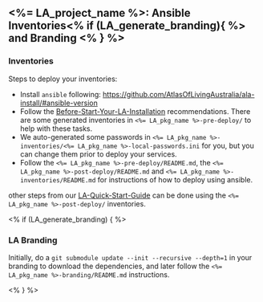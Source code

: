 ## <%= LA_project_name %>: Ansible Inventories<% if (LA_generate_branding){ %> and Branding <% } %>

### Inventories

Steps to deploy your inventories:
- Install `ansible` following: https://github.com/AtlasOfLivingAustralia/ala-install/#ansible-version
- Follow the [Before-Start-Your-LA-Installation](https://github.com/AtlasOfLivingAustralia/documentation/wiki/Before-Start-Your-LA-Installation) recommendations. There are some generated inventories in `<%= LA_pkg_name %>-pre-deploy/` to help with these tasks.
- We auto-generated some passwords in `<%= LA_pkg_name %>-inventories/<%= LA_pkg_name %>-local-passwords.ini` for you, but you can change them prior to deploy your services.
- Follow the `<%= LA_pkg_name %>-pre-deploy/README.md`, the `<%= LA_pkg_name %>-post-deploy/README.md` and `<%= LA_pkg_name %>-inventories/README.md` for instructions of how to deploy using ansible.

other steps from our [LA-Quick-Start-Guide](https://github.com/AtlasOfLivingAustralia/documentation/wiki/LA-Quick-Start-Guide) can be done using the `<%= LA_pkg_name %>-post-deploy/` inventories.

<% if (LA_generate_branding) { %>
### LA Branding

Initially, do a `git submodule update --init --recursive --depth=1` in your branding to download the dependencies, and later follow the `<%= LA_pkg_name %>-branding/README.md` instructions.

<% } %>
